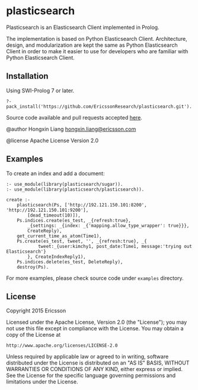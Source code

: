 # plasticsearch

Plasticsearch is an Elasticsearch Client implemented in Prolog.

The implementation is based on Python Elasticsearch Client.
Architecture, design, and modularization are kept the same as
Python Elasticsearch Client in order to make it easier to use
for developers who are familiar with Python Elasticsearch Client.

## Installation

Using SWI-Prolog 7 or later.

    ?- pack_install('https://github.com/EricssonResearch/plasticsearch.git').

Source code available and pull requests accepted
[here](http://git.cf.ericsson.net/ehonlia/plasticsearch).

@author Hongxin Liang <hongxin.liang@ericsson.com>

@license Apache License Version 2.0

## Examples

To create an index and add a document:

    :- use_module(library(plasticsearch/sugar)).
    :- use_module(library(plasticsearch/plasticsearch)).

    create :-
        plasticsearch(Ps, ['http://192.121.150.101:8200', 'http://192.121.150.101:9200'],
            [dead_timeout(10)]),
        Ps.indices.create(es_test, _{refresh:true},
            _{settings: _{index: _{'mapping.allow_type_wrapper': true}}},
            CreateReply),
        get_current_time_as_atom(Time1),
        Ps.create(es_test, tweet, '', _{refresh:true}, _{
                tweet:_{user:kimchy1, post_date:Time1, message:'trying out Elasticsearch'}
            }, CreateIndexReply1),
        Ps.indices.delete(es_test, DeleteReply),
        destroy(Ps).

For more examples, please check source code under `examples` directory.

## License

Copyright 2015 Ericsson

Licensed under the Apache License, Version 2.0 (the "License");
you may not use this file except in compliance with the License.
You may obtain a copy of the License at

    http://www.apache.org/licenses/LICENSE-2.0

Unless required by applicable law or agreed to in writing, software
distributed under the License is distributed on an "AS IS" BASIS,
WITHOUT WARRANTIES OR CONDITIONS OF ANY KIND, either express or implied.
See the License for the specific language governing permissions and
limitations under the License.
